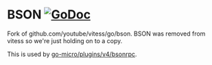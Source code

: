 # BSON [![GoDoc](https://godoc.org/github.com/go-micro/go-bson?status.svg)](https://godoc.org/github.com/go-micro/go-bson)

Fork of github.com/youtube/vitess/go/bson. BSON was removed from vitess so we're just holding on to a copy.

This is used by [go-micro/plugins/v4/bsonrpc](https://godoc.org/github.com/go-micro/plugins/v4/codec/bsonrpc).

